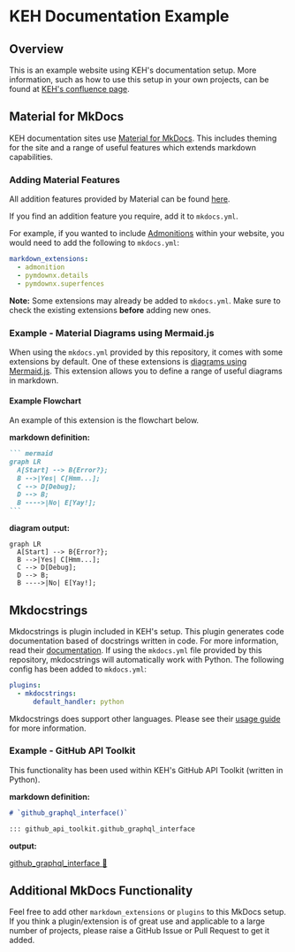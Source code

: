 # KEH Documentation Example

## Overview

This is an example website using KEH's documentation setup. More information, such as how to use this setup in your own projects, can be found at [KEH's confluence page](https://confluence.ons.gov.uk/display/KEH/Code+Documentation).

## Material for MkDocs

KEH documentation sites use [Material for MkDocs](https://squidfunk.github.io/mkdocs-material/). This includes theming for the site and a range of useful features which extends markdown capabilities.

### Adding Material Features

All addition features provided by Material can be found [here](https://squidfunk.github.io/mkdocs-material/reference/).

If you find an addition feature you require, add it to `mkdocs.yml`.

For example, if you wanted to include [Admonitions](https://squidfunk.github.io/mkdocs-material/reference/admonitions/) within your website, you would need to add the following to `mkdocs.yml`:

```yml
markdown_extensions:
  - admonition
  - pymdownx.details
  - pymdownx.superfences
```

**Note:** Some extensions may already be added to `mkdocs.yml`. Make sure to check the existing extensions **before** adding new ones.

### Example - Material Diagrams using Mermaid.js

When using the `mkdocs.yml` provided by this repository, it comes with some extensions by default. One of these extensions is [diagrams using Mermaid.js](https://squidfunk.github.io/mkdocs-material/reference/diagrams/). This extension allows you to define a range of useful diagrams in markdown.

#### Example Flowchart

An example of this extension is the flowchart below.

**markdown definition:**

````markdown
``` mermaid
graph LR
  A[Start] --> B{Error?};
  B -->|Yes| C[Hmm...];
  C --> D[Debug];
  D --> B;
  B ---->|No| E[Yay!];
```
````

**diagram output:**

``` mermaid
graph LR
  A[Start] --> B{Error?};
  B -->|Yes| C[Hmm...];
  C --> D[Debug];
  D --> B;
  B ---->|No| E[Yay!];
```

## Mkdocstrings

Mkdocstrings is plugin included in KEH's setup. This plugin generates code documentation based of docstrings written in code. For more information, read their [documentation](https://mkdocstrings.github.io/). If using the `mkdocs.yml` file provided by this repository, mkdocstrings will automatically work with Python. The following config has been added to `mkdocs.yml`:

```yml
plugins:
  - mkdocstrings:
      default_handler: python
```

Mkdocstrings does support other languages. Please see their [usage guide](https://mkdocstrings.github.io/usage/) for more information.

### Example - GitHub API Toolkit

This functionality has been used within KEH's GitHub API Toolkit (written in Python).

**markdown definition:**

```markdown
# `github_graphql_interface()`

::: github_api_toolkit.github_graphql_interface
```

**output:**

[github_graphql_interface :link:](https://ons-innovation.github.io/github-api-package/reference/github_graphql_interface/)

## Additional MkDocs Functionality

Feel free to add other `markdown_extensions` or `plugins` to this MkDocs setup. If you think a plugin/extension is of great use and applicable to a large number of projects, please raise a GitHub Issue or Pull Request to get it added.